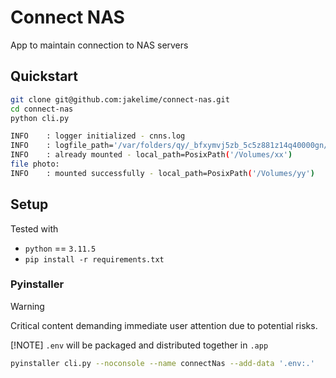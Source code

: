 # Connect NAS

App to maintain connection to NAS servers

## Quickstart

```bash
git clone git@github.com:jakelime/connect-nas.git
cd connect-nas
python cli.py

INFO    : logger initialized - cnns.log
INFO    : logfile_path='/var/folders/qy/_bfxymvj5zb_5c5z881z14q40000gn/T/tmpgb1x_dv7/cnns.log'
INFO    : already mounted - local_path=PosixPath('/Volumes/xx')
file photo:
INFO    : mounted successfully - local_path=PosixPath('/Volumes/yy')

```

## Setup

Tested with

- `python` == `3.11.5`
- `pip install -r requirements.txt`

### Pyinstaller

> [!WARNING]
> Critical content demanding immediate user attention due to potential risks.

[!NOTE]
`.env` will be packaged and distributed together in `.app`

```bash
pyinstaller cli.py --noconsole --name connectNas --add-data '.env:.'
```
